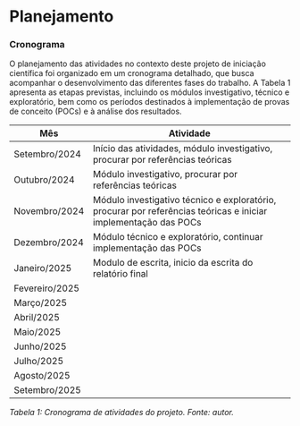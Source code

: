 # Planejamento

### Cronograma

O planejamento das atividades no contexto deste projeto de iniciação científica foi organizado em um cronograma detalhado, que busca acompanhar o desenvolvimento das diferentes fases do trabalho. A Tabela 1 apresenta as etapas previstas, incluindo os módulos investigativo, técnico e exploratório, bem como os períodos destinados à implementação de provas de conceito (POCs) e à análise dos resultados.

| **Mês**          | **Atividade**                                                                 |
|-------------------|-------------------------------------------------------------------------------|
| Setembro/2024     | Início das atividades, módulo investigativo, procurar por referências teóricas |
| Outubro/2024      | Módulo investigativo, procurar por referências teóricas                      |
| Novembro/2024     | Módulo investigativo técnico e exploratório, procurar por referências teóricas e iniciar implementação das POCs |
| Dezembro/2024     | Módulo técnico e exploratório, continuar implementação das POCs              |
| Janeiro/2025      | Modulo de escrita, inicio da escrita do relatório final                      |
| Fevereiro/2025    |                                                                               |
| Março/2025        |                                                                               |
| Abril/2025        |                                                                               |
| Maio/2025         |                                                                               |
| Junho/2025        |                                                                               |
| Julho/2025        |                                                                               |
| Agosto/2025       |                                                                               |
| Setembro/2025     |                                                                               |

_Tabela 1: Cronograma de atividades do projeto. Fonte: autor._
